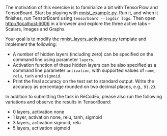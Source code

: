 The motivation of this exercise is to famirialize a bit with TensorFlow and
TensorBoard. Start by playing with
[mnist_example.py](https://github.com/ufal/npfl114/tree/master/labs/01/mnist_example.py).
Run it, and when it finishes, run TensorBoard using `tensorboard --logdir
logs`. Then open <http://localhost:6006> in a browser and explore the three
active tabs – Scalars, Images and Graphs.

Your goal is to modify the
[mnist_layers_activations.py](https://github.com/ufal/npfl114/tree/master/labs/01/mnist_layers_activations.py)
template and implement the following:
- A number of hidden layers (including zero) can be specified on the command line
  using parameter `layers`.
- Activation function of these hidden layers can be also specified as a command
  line parameter `activation`, with supported values of `none`, `relu`, `tanh`
  and `sigmoid`.
- Print the final accuracy on the test set to standard output. Write the
  accuracy as percentage rounded on two decimal places, e.g., `91.23`.

In addition to submitting the task in ReCodEx, please also run the following
variations and observe the results in TensorBoard:
- 0 layers, activation none
- 1 layer, activation none, relu, tanh, sigmoid
- 3 layers, activation sigmoid, relu
- 5 layers, activation sigmoid
